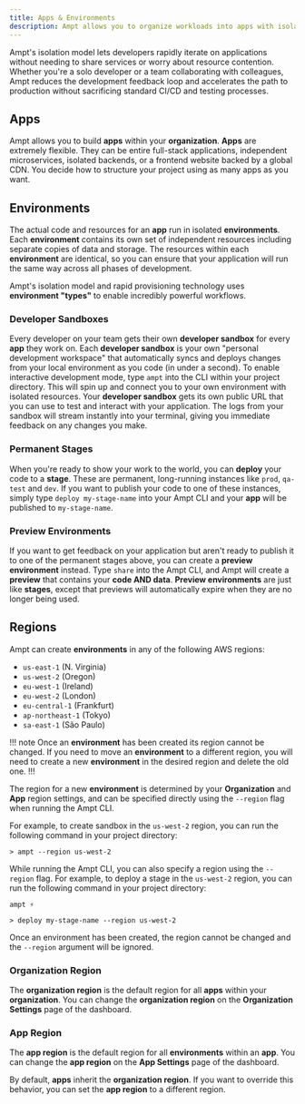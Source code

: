 ```yaml
---
title: Apps & Environments
description: Ampt allows you to organize workloads into apps with isolated environments.
---
```


Ampt's isolation model lets developers rapidly iterate on applications without needing to share services or worry about resource contention. Whether you're a solo developer or a team collaborating with colleagues, Ampt reduces the development feedback loop and accelerates the path to production without sacrificing standard CI/CD and testing processes.

## Apps

Ampt allows you to build **apps** within your **organization**. **Apps** are extremely flexible. They can be entire full-stack applications, independent microservices, isolated backends, or a frontend website backed by a global CDN. You decide how to structure your project using as many apps as you want.

## Environments

The actual code and resources for an **app** run in isolated **environments**. Each **environment** contains its own set of independent resources including separate copies of data and storage. The resources within each **environment** are identical, so you can ensure that your application will run the same way across all phases of development.

Ampt's isolation model and rapid provisioning technology uses **environment "types"** to enable incredibly powerful workflows.

### Developer Sandboxes

Every developer on your team gets their own **developer sandbox** for every **app** they work on. Each **developer sandbox** is your own "personal development workspace" that automatically syncs and deploys changes from your local environment as you code (in under a second). To enable interactive development mode, type `ampt` into the CLI within your project directory. This will spin up and connect you to your own environment with isolated resources. Your **developer sandbox** gets its own public URL that you can use to test and interact with your application. The logs from your sandbox will stream instantly into your terminal, giving you immediate feedback on any changes you make.

### Permanent Stages

When you're ready to show your work to the world, you can **deploy** your code to a **stage**. These are permanent, long-running instances like `prod`, `qa-test` and `dev`. If you want to publish your code to one of these instances, simply type `deploy my-stage-name` into your Ampt CLI and your **app** will be published to `my-stage-name`.

### Preview Environments

If you want to get feedback on your application but aren't ready to publish it to one of the permanent stages above, you can create a **preview environment** instead. Type `share` into the Ampt CLI, and Ampt will create a **preview** that contains your **code AND data**. **Preview environments** are just like **stages**, except that previews will automatically expire when they are no longer being used.

## Regions

Ampt can create **environments** in any of the following AWS regions:

- `us-east-1` (N. Virginia)
- `us-west-2` (Oregon)
- `eu-west-1` (Ireland)
- `eu-west-2` (London)
- `eu-central-1` (Frankfurt)
- `ap-northeast-1` (Tokyo)
- `sa-east-1` (São Paulo)

!!! note
Once an **environment** has been created its region cannot be changed. If you need to move an **environment** to a different region, you will need to create a new **environment** in the desired region and delete the old one.
!!!

The region for a new **environment** is determined by your **Organization** and **App** region settings, and can be specified directly using the `--region` flag when running the Ampt CLI.

For example, to create sandbox in the `us-west-2` region, you can run the following command in your project directory:

```terminal title=Terminal, class="no-margin"
> ampt --region us-west-2
```

While running the Ampt CLI, you can also specify a region using the `--region` flag. For example, to deploy a stage in the `us-west-2` region, you can run the following command in your project directory:

```terminal title=Terminal, class="no-margin"
ampt ⚡

> deploy my-stage-name --region us-west-2
```

Once an environment has been created, the region cannot be changed and the `--region` argument will be ignored.

### Organization Region

The **organization region** is the default region for all **apps** within your **organization**. You can change the **organization region** on the **Organization Settings** page of the dashboard.

### App Region

The **app region** is the default region for all **environments** within an **app**. You can change the **app region** on the **App Settings** page of the dashboard.

By default, **apps** inherit the **organization region**. If you want to override this behavior, you can set the **app region** to a different region.
